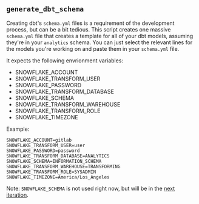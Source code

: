 ## `generate_dbt_schema`

Creating dbt's `schema.yml` files is a requirement of the development process, but can be a bit tedious. This script creates one massive `schema.yml` file that creates a template for all of your dbt models, assuming they're in your `analytics` schema. You can just select the relevant lines for the models you're working on and paste them in your `schema.yml` file. 

It expects the following envrionment variables:
* SNOWFLAKE_ACCOUNT
* SNOWFLAKE_TRANSFORM_USER
* SNOWFLAKE_PASSWORD
* SNOWFLAKE_TRANSFORM_DATABASE
* SNOWFLAKE_SCHEMA
* SNOWFLAKE_TRANSFORM_WAREHOUSE
* SNOWFLAKE_TRANSFORM_ROLE
* SNOWFLAKE_TIMEZONE

Example:
```
SNOWFLAKE_ACCOUNT=gitlab
SNOWFLAKE_TRANSFORM_USER=user
SNOWFLAKE_PASSWORD=password
SNOWFLAKE_TRANSFORM_DATABASE=ANALYTICS
SNOWFLAKE_SCHEMA=INFORMATION_SCHEMA 
SNOWFLAKE_TRANSFORM_WAREHOUSE=TRANSFORMING
SNOWFLAKE_TRANSFORM_ROLE=SYSADMIN
SNOWFLAKE_TIMEZONE=America/Los_Angeles
```

Note: `SNOWFLAKE_SCHEMA` is not used right now, but will be in the [next iteration](https://gitlab.com/meltano/analytics/issues/715).